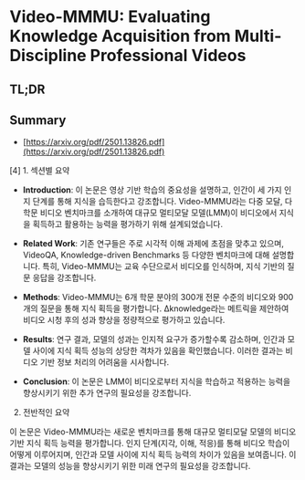 # Video-MMMU: Evaluating Knowledge Acquisition from Multi-Discipline Professional Videos
## TL;DR
## Summary
- [https://arxiv.org/pdf/2501.13826.pdf](https://arxiv.org/pdf/2501.13826.pdf)

[4] 1. 섹션별 요약

- **Introduction**: 이 논문은 영상 기반 학습의 중요성을 설명하고, 인간이 세 가지 인지 단계를 통해 지식을 습득한다고 강조합니다. Video-MMMU라는 다중 모달, 다학문 비디오 벤치마크를 소개하여 대규모 멀티모달 모델(LMM)이 비디오에서 지식을 획득하고 활용하는 능력을 평가하기 위해 설계되었습니다.

- **Related Work**: 기존 연구들은 주로 시각적 이해 과제에 초점을 맞추고 있으며, VideoQA, Knowledge-driven Benchmarks 등 다양한 벤치마크에 대해 설명합니다. 특히, Video-MMMU는 교육 수단으로서 비디오를 인식하며, 지식 기반의 질문 응답을 강조합니다.

- **Methods**: Video-MMMU는 6개 학문 분야의 300개 전문 수준의 비디오와 900개의 질문을 통해 지식 획득을 평가합니다. ∆knowledge라는 메트릭을 제안하여 비디오 시청 후의 성과 향상을 정량적으로 평가하고 있습니다.

- **Results**: 연구 결과, 모델의 성과는 인지적 요구가 증가할수록 감소하며, 인간과 모델 사이에 지식 획득 성능의 상당한 격차가 있음을 확인했습니다. 이러한 결과는 비디오 기반 정보 처리의 어려움을 시사합니다.

- **Conclusion**: 이 논문은 LMM이 비디오로부터 지식을 학습하고 적용하는 능력을 향상시키기 위한 추가 연구의 필요성을 강조합니다.

2. 전반적인 요약

이 논문은 Video-MMMU라는 새로운 벤치마크를 통해 대규모 멀티모달 모델의 비디오 기반 지식 획득 능력을 평가합니다. 인지 단계(지각, 이해, 적응)를 통해 비디오 학습이 어떻게 이루어지며, 인간과 모델 사이에 지식 획득 능력의 차이가 있음을 보여줍니다. 이 결과는 모델의 성능을 향상시키기 위한 미래 연구의 필요성을 강조합니다.